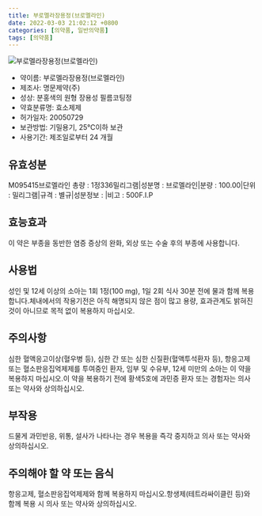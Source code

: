 ```yaml
---
title: 부로멜라장용정(브로멜라인)
date: 2022-03-03 21:02:12 +0800
categories: [의약품, 일반의약품]
tags: [의약품]
---
```

![부로멜라장용정(브로멜라인)](https://nedrug.mfds.go.kr/pbp/cmn/itemImageDownload/1N3ivmErs-q)

- 약이름: 부로멜라장용정(브로멜라인)
- 제조사: 명문제약(주)
- 성상: 분홍색의 원형 장용성 필름코팅정
- 약효분류명: 효소제제
- 허가일자: 20050729
- 보관방법: 기밀용기, 25℃이하 보관
- 사용기간: 제조일로부터 24 개월
## 유효성분
M095415브로멜라인
총량 : 1정336밀리그램|성분명 : 브로멜라인|분량 : 100.00|단위 : 밀리그램|규격 : 별규|성분정보 : |비고 : 500F.I.P
## 효능효과
이 약은 부종을 동반한 염증 증상의 완화, 외상 또는 수술 후의 부종에 사용합니다.
## 사용법
성인 및 12세 이상의 소아는 1회 1정(100 mg), 1일 2회 식사 30분 전에 물과 함께 복용합니다.체내에서의 작용기전은 아직 해명되지 않은 점이 많고 용량, 효과관계도 밝혀진 것이 아니므로 목적 없이 복용하지 마십시오.
## 주의사항
심한 혈액응고이상(혈우병 등), 심한 간 또는 심한 신질환(혈액투석환자 등), 항응고제 또는 혈소판응집억제제를 투여중인 환자, 임부 및 수유부, 12세 미만의 소아는 이 약을 복용하지 마십시오.이 약을 복용하기 전에 황색5호에 과민증 환자 또는 경험자는 의사 또는 약사와 상의하십시오.
## 부작용
드물게 과민반응, 위통, 설사가 나타나는 경우 복용을 즉각 중지하고 의사 또는 약사와 상의하십시오.
## 주의해야 할 약 또는 음식
항응고제, 혈소판응집억제제와 함께 복용하지 마십시오.항생제(테트라싸이클린 등)와 함께 복용 시 의사 또는 약사와 상의하십시오.
